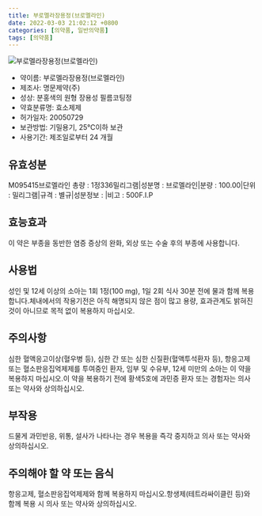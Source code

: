 ```yaml
---
title: 부로멜라장용정(브로멜라인)
date: 2022-03-03 21:02:12 +0800
categories: [의약품, 일반의약품]
tags: [의약품]
---
```

![부로멜라장용정(브로멜라인)](https://nedrug.mfds.go.kr/pbp/cmn/itemImageDownload/1N3ivmErs-q)

- 약이름: 부로멜라장용정(브로멜라인)
- 제조사: 명문제약(주)
- 성상: 분홍색의 원형 장용성 필름코팅정
- 약효분류명: 효소제제
- 허가일자: 20050729
- 보관방법: 기밀용기, 25℃이하 보관
- 사용기간: 제조일로부터 24 개월
## 유효성분
M095415브로멜라인
총량 : 1정336밀리그램|성분명 : 브로멜라인|분량 : 100.00|단위 : 밀리그램|규격 : 별규|성분정보 : |비고 : 500F.I.P
## 효능효과
이 약은 부종을 동반한 염증 증상의 완화, 외상 또는 수술 후의 부종에 사용합니다.
## 사용법
성인 및 12세 이상의 소아는 1회 1정(100 mg), 1일 2회 식사 30분 전에 물과 함께 복용합니다.체내에서의 작용기전은 아직 해명되지 않은 점이 많고 용량, 효과관계도 밝혀진 것이 아니므로 목적 없이 복용하지 마십시오.
## 주의사항
심한 혈액응고이상(혈우병 등), 심한 간 또는 심한 신질환(혈액투석환자 등), 항응고제 또는 혈소판응집억제제를 투여중인 환자, 임부 및 수유부, 12세 미만의 소아는 이 약을 복용하지 마십시오.이 약을 복용하기 전에 황색5호에 과민증 환자 또는 경험자는 의사 또는 약사와 상의하십시오.
## 부작용
드물게 과민반응, 위통, 설사가 나타나는 경우 복용을 즉각 중지하고 의사 또는 약사와 상의하십시오.
## 주의해야 할 약 또는 음식
항응고제, 혈소판응집억제제와 함께 복용하지 마십시오.항생제(테트라싸이클린 등)와 함께 복용 시 의사 또는 약사와 상의하십시오.
